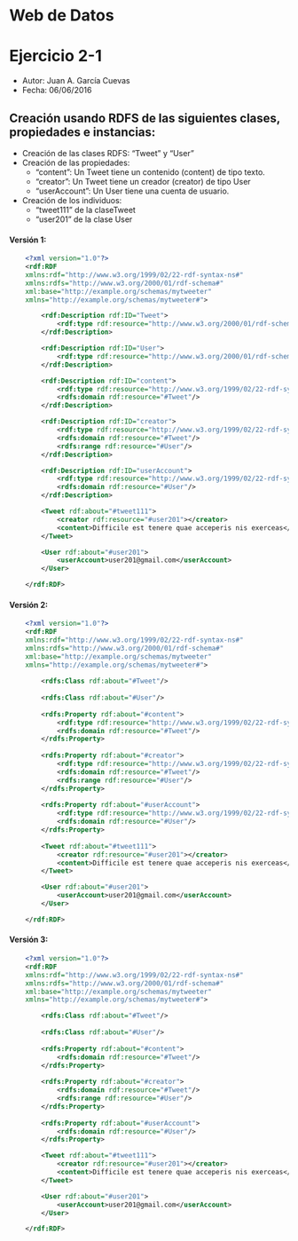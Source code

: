 # Web de Datos 
# Ejercicio 2-1

- Autor: Juan A. García Cuevas
- Fecha: 06/06/2016

## Creación usando RDFS de las siguientes clases, propiedades e instancias:
- Creación de las clases RDFS: “Tweet” y “User”
- Creación de las propiedades:
    - “content”: Un Tweet tiene un contenido (content) de tipo texto.
    - “creator”: Un Tweet tiene un creador (creator) de tipo User
    - “userAccount”: Un User tiene una cuenta de usuario.
- Creación de los individuos:
    - “tweet111” de la claseTweet
    - “user201” de la clase User

#### Versión 1:
```xml
    <?xml version="1.0"?>
	<rdf:RDF   
	xmlns:rdf="http://www.w3.org/1999/02/22-rdf-syntax-ns#"  
	xmlns:rdfs="http://www.w3.org/2000/01/rdf-schema#"
	xml:base="http://example.org/schemas/mytweeter"
	xmlns="http://example.org/schemas/mytweeter#">

		<rdf:Description rdf:ID="Tweet">
			<rdf:type rdf:resource="http://www.w3.org/2000/01/rdf-schema#Class"/>
		</rdf:Description>

		<rdf:Description rdf:ID="User">
			<rdf:type rdf:resource="http://www.w3.org/2000/01/rdf-schema#Class"/>
		</rdf:Description>

		<rdf:Description rdf:ID="content">
			<rdf:type rdf:resource="http://www.w3.org/1999/02/22-rdf-syntax-ns#Property"/>
			<rdfs:domain rdf:resource="#Tweet"/>
		</rdf:Description>

		<rdf:Description rdf:ID="creator">
			<rdf:type rdf:resource="http://www.w3.org/1999/02/22-rdf-syntax-ns#Property"/>
			<rdfs:domain rdf:resource="#Tweet"/>
			<rdfs:range rdf:resource="#User"/>
		</rdf:Description>

		<rdf:Description rdf:ID="userAccount">
			<rdf:type rdf:resource="http://www.w3.org/1999/02/22-rdf-syntax-ns#Property"/>
			<rdfs:domain rdf:resource="#User"/>
		</rdf:Description>

		<Tweet rdf:about="#tweet111">
			<creator rdf:resource="#user201"></creator>
			<content>Difficile est tenere quae acceperis nis exerceas</content>
		</Tweet>

		<User rdf:about="#user201">
			<userAccount>user201@gmail.com</userAccount>
		</User>

	</rdf:RDF>
```

#### Versión 2:
```xml
    <?xml version="1.0"?>
	<rdf:RDF   
	xmlns:rdf="http://www.w3.org/1999/02/22-rdf-syntax-ns#"  
	xmlns:rdfs="http://www.w3.org/2000/01/rdf-schema#"
	xml:base="http://example.org/schemas/mytweeter"
	xmlns="http://example.org/schemas/mytweeter#">
	
		<rdfs:Class rdf:about="#Tweet"/>
	
		<rdfs:Class rdf:about="#User"/>
	
		<rdfs:Property rdf:about="#content">
			<rdf:type rdf:resource="http://www.w3.org/1999/02/22-rdf-syntax-ns#Property"/>
			<rdfs:domain rdf:resource="#Tweet"/>
		</rdfs:Property>
	
		<rdfs:Property rdf:about="#creator">
			<rdf:type rdf:resource="http://www.w3.org/1999/02/22-rdf-syntax-ns#Property"/>
			<rdfs:domain rdf:resource="#Tweet"/>
			<rdfs:range rdf:resource="#User"/>
		</rdfs:Property>
	
		<rdfs:Property rdf:about="#userAccount">
			<rdf:type rdf:resource="http://www.w3.org/1999/02/22-rdf-syntax-ns#Property"/>
			<rdfs:domain rdf:resource="#User"/>
		</rdfs:Property>
	
		<Tweet rdf:about="#tweet111">
			<creator rdf:resource="#user201"></creator>
			<content>Difficile est tenere quae acceperis nis exerceas</content>
		</Tweet>

		<User rdf:about="#user201">
			<userAccount>user201@gmail.com</userAccount>
		</User>

	</rdf:RDF>
```

#### Versión 3:
```xml
    <?xml version="1.0"?>
	<rdf:RDF   
	xmlns:rdf="http://www.w3.org/1999/02/22-rdf-syntax-ns#"  
	xmlns:rdfs="http://www.w3.org/2000/01/rdf-schema#"
	xml:base="http://example.org/schemas/mytweeter"
	xmlns="http://example.org/schemas/mytweeter#">

		<rdfs:Class rdf:about="#Tweet"/>
	
		<rdfs:Class rdf:about="#User"/>
	
		<rdfs:Property rdf:about="#content">
			<rdfs:domain rdf:resource="#Tweet"/>
		</rdfs:Property>
	
		<rdfs:Property rdf:about="#creator">
			<rdfs:domain rdf:resource="#Tweet"/>
			<rdfs:range rdf:resource="#User"/>
		</rdfs:Property>
	
		<rdfs:Property rdf:about="#userAccount">
			<rdfs:domain rdf:resource="#User"/>
		</rdfs:Property>

		<Tweet rdf:about="#tweet111">
			<creator rdf:resource="#user201"></creator>
			<content>Difficile est tenere quae acceperis nis exerceas</content>
		</Tweet>

		<User rdf:about="#user201">
			<userAccount>user201@gmail.com</userAccount>
		</User>

	</rdf:RDF>
```
